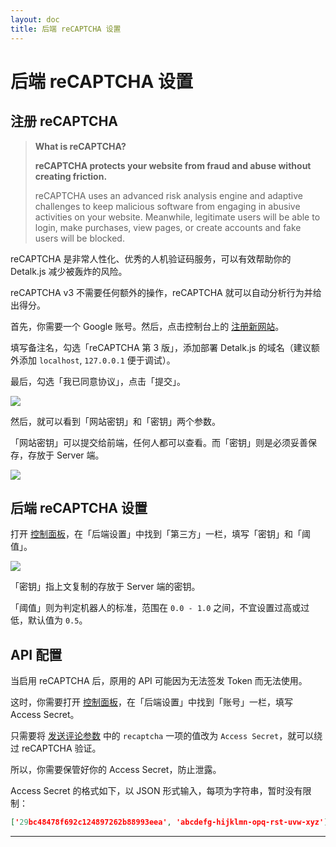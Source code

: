 ```yaml
---
layout: doc
title: 后端 reCAPTCHA 设置
---
```


# 后端 reCAPTCHA 设置

## 注册 reCAPTCHA

> **What is reCAPTCHA?**
> 
> **reCAPTCHA protects your website from fraud and abuse without creating friction.**
> 
> reCAPTCHA uses an advanced risk analysis engine and adaptive challenges to keep malicious software from engaging in abusive activities on your website. Meanwhile, legitimate users will be able to login, make purchases, view pages, or create accounts and fake users will be blocked.

reCAPTCHA 是非常人性化、优秀的人机验证码服务，可以有效帮助你的 Detalk.js 减少被轰炸的风险。

reCAPTCHA v3 不需要任何额外的操作，reCAPTCHA 就可以自动分析行为并给出得分。

首先，你需要一个 Google 账号。然后，点击控制台上的 [注册新网站](https://www.google.com/recaptcha/admin/create)。

填写备注名，勾选「reCAPTCHA 第 3 版」，添加部署 Detalk.js 的域名（建议额外添加 `localhost`, `127.0.0.1` 便于调试）。

最后，勾选「我已同意协议」，点击「提交」。

![](https://p.awa.fyi/s/2023/1673072313234.png)

然后，就可以看到「网站密钥」和「密钥」两个参数。

「网站密钥」可以提交给前端，任何人都可以查看。而「密钥」则是必须妥善保存，存放于 Server 端。

![](https://p.awa.fyi/s/2023/1673072557333.png)

## 后端 reCAPTCHA 设置

打开 [控制面板](/server/dashboard.html)，在「后端设置」中找到「第三方」一栏，填写「密钥」和「阈值」。

![](https://p.awa.fyi/s/2023/1673072688363.png)

「密钥」指上文复制的存放于 Server 端的密钥。

「阈值」则为判定机器人的标准，范围在 `0.0 - 1.0` 之间，不宜设置过高或过低，默认值为 `0.5`。


## API 配置

当启用 reCAPTCHA 后，原用的 API 可能因为无法签发 Token 而无法使用。

这时，你需要打开 [控制面板](/server/dashboard.html)，在「后端设置」中找到「账号」一栏，填写 Access Secret。

只需要将 [发送评论参数](https://detalk.js.org/server/api.html#%E5%8F%91%E9%80%81%E8%AF%84%E8%AE%BA) 中的 `recaptcha` 一项的值改为 `Access Secret`，就可以绕过 reCAPTCHA 验证。

所以，你需要保管好你的 Access Secret，防止泄露。

Access Secret 的格式如下，以 JSON 形式输入，每项为字符串，暂时没有限制：

```json
['29bc48478f692c124897262b88993eea', 'abcdefg-hijklmn-opq-rst-uvw-xyz']
```
---

<Comment />
